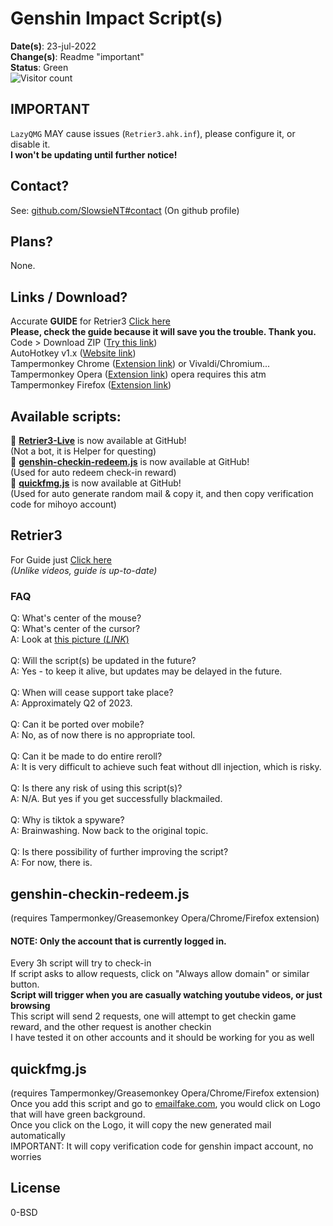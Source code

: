 # Genshin Impact Script(s)
**Date(s)**: 23-jul-2022<br>
**Change(s)**: Readme "important"<br>
**Status**: Green<br>
![Visitor count](https://shields-io-visitor-counter.herokuapp.com/badge?page=slowsient.genshin)

## IMPORTANT
`LazyQMG` MAY cause issues (`Retrier3.ahk.inf`), please configure it, or disable it.<br>
**I won't be updating until further notice!**<br>

## Contact?
See: [github.com/SlowsieNT#contact](https://github.com/SlowsieNT#contact)
(On github profile)

## Plans?
None.

## Links / Download?
Accurate **GUIDE** for Retrier3 [Click here](https://github.com/SlowsieNT/Genshin-Impact/blob/main/Retrier3-Guided-Rerolling.md)<br>
**Please, check the guide because it will save you the trouble. Thank you.**<br>
Code > Download ZIP ([Try this link](https://github.com/SlowsieNT/Genshin-Impact/archive/refs/heads/main.zip))<br>
AutoHotkey v1.x ([Website link](https://www.autohotkey.com/))<br>
Tampermonkey Chrome ([Extension link](https://chrome.google.com/webstore/detail/tampermonkey/dhdgffkkebhmkfjojejmpbldmpobfkfo/)) or Vivaldi/Chromium...<br>
Tampermonkey Opera ([Extension link](https://addons.opera.com/en/extensions/details/tampermonkey-beta/)) opera requires this atm<br>
Tampermonkey Firefox ([Extension link](https://addons.mozilla.org/en-US/firefox/addon/tampermonkey/))<br>

## Available scripts:

🔗 __[Retrier3-Live](https://github.com/SlowsieNT/Genshin-Impact/tree/main/Retrier3-Live)__ is now available at GitHub!<br>
(Not a bot, it is Helper for questing)<br>
🔗 __[genshin-checkin-redeem.js](https://github.com/SlowsieNT/Genshin-Impact/blob/main/js/tampermonkey/genshin-checkin-redeem.js)__ is now available at GitHub!<br>
(Used for auto redeem check-in reward)<br>
🔗 __[quickfmg.js](https://github.com/SlowsieNT/Genshin-Impact/blob/main/js/tampermonkey/quickfmg.js)__ is now available at GitHub!<br>
(Used for auto generate random mail & copy it, and then copy verification code for mihoyo account)

## Retrier3
For Guide just [Click here](https://github.com/SlowsieNT/Genshin-Impact/blob/main/Retrier3-Guided-Rerolling.md)<br>
*(Unlike videos, guide is up-to-date)*

### FAQ
Q: What's center of the mouse?<br>
Q: What's center of the cursor?<br>
A: Look at [this picture (*LINK*)](https://github.com/SlowsieNT/genshin/blob/main/Visuals/center-of-cursor.png)<br><br>
Q: Will the script(s) be updated in the future?<br>
A: Yes - to keep it alive, but updates may be delayed in the future.<br><br>
Q: When will cease support take place?<br>
A: Approximately Q2 of 2023.<br><br>
Q: Can it be ported over mobile?<br>
A: No, as of now there is no appropriate tool.<br><br>
Q: Can it be made to do entire reroll?<br>
A: It is very difficult to achieve such feat without dll injection, which is risky.<br><br>
Q: Is there any risk of using this script(s)?<br>
A: N/A. But yes if you get successfully blackmailed.<br><br>
Q: Why is tiktοk a sруwаrе?<br>
A: Brainwashing. Now back to the original topic.<br><br>
Q: Is there possibility of further improving the script?<br>
A: For now, there is.<br>

## genshin-checkin-redeem.js
(requires Tampermonkey/Greasemonkey Opera/Chrome/Firefox extension)<br>
#### NOTE: Only the account that is currently logged in.<br>
Every 3h script will try to check-in<br>
If script asks to allow requests, click on "Always allow domain" or similar button.<br>
__Script will trigger when you are casually watching youtube videos, or just browsing__<br>
This script will send 2 requests, one will attempt to get checkin game reward, and the other request is another checkin<br>
I have tested it on other accounts and it should be working for you as well<br>

## quickfmg.js
(requires Tampermonkey/Greasemonkey Opera/Chrome/Firefox extension)<br>
Once you add this script and go to [emailfake.com](http://emailfake.com/), you would click on Logo that will have green background.<br>
Once you click on the Logo, it will copy the new generated mail automatically<br>
IMPORTANT: It will copy verification code for genshin impact account, no worries

## License
0-BSD<br>
